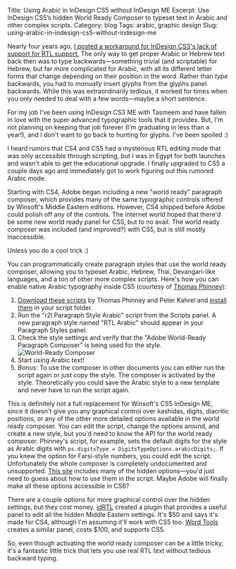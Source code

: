 Title: Using Arabic in InDesign CS5 without InDesign ME
Excerpt: Use InDesign CS5&rsquo;s hidden World Ready Composer to typeset text in Arabic and other complex scripts.
Category: blog
Tags: arabic, graphic design
Slug: using-arabic-in-indesign-cs5-without-indesign-me


Nearly four years ago, [I posted a workaround for InDesign CS3's lack of support for RTL support.](http://www.andrewheiss.com/blog/2007/09/17/using-arabic-in-indesign-without-indesign-me/) The only way to get proper Arabic or Hebrew text back then was to type backwards—something trivial (and scriptable) for Hebrew, but far more complicated for Arabic, with all its different letter forms that change depending on their position in the word. Rather than *type* backwards, you had to *manually* insert glyphs from the glyphs panel backwards. While this was extraordinarily tedious, it worked for times when you only needed to deal with a few words—maybe a short sentence.

For my job I've been using InDesign CS3 ME with Tasmeem and have fallen in love with the super advanced typographic tools that it provides. But, I'm not planning on keeping that job forever (I'm graduating in less than a year!), and I don't want to go back to hunting for glyphs. I've been spoiled :)

I heard rumors that CS4 and CS5 had a mysterious RTL editing mode that was only accessible through scripting, but I was in Egypt for both launches and wasn't able to get the educational upgrade. I finally upgraded to CS5 a couple days ago and immediately got to work figuring out this rumored Arabic mode. 

Starting with CS4, Adobe began including a new "world ready" paragraph composer, which provides many of the same typographic controls offered by Winsoft's Middle Eastern editions. However, CS4 shipped before Adobe could polish off any of the controls. The internet world hoped that there'd be some new world ready panel for CS5, but to no avail. The world ready composer was included (and improved?) with CS5, but is still mostly inaccessible.

Unless you do a cool trick :)

You can programmatically create paragraph styles that use the world ready composer, allowing you to typeset Arabic, Hebrew, Thai, Devangari-like languages, and a ton of other more complex scripts. Here's how you can enable native Arabic typography inside CS5 (courtesy of [Thomas Phinney](http://www.thomasphinney.com/2009/01/adobe-world-ready-composer/)):

1. [Download these scripts](http://www.thomasphinney.com/wp-content/uploads/2009/01/r2l_scripts_for_id_cs4.zip) by Thomas Phinney and Peter Kahrel and [install them](http://www.danrodney.com/scripts/directions-installingscripts.html) in your script folder.
2. Run the "r2l Paragraph Style Arabic" script from the Scripts panel. A new paragraph style named "RTL Arabic" should appear in your Paragraph Styles panel.
3. Check the style settings and verify that the "Adobe World-Ready Paragraph Composer" is being used for the style.  
![World-Ready Composer](/files/images/world-ready.png "World-Ready Composer")
4. Start using Arabic text!
5. *Bonus:* To use the composer in other documents you can either run the script again or just copy the style. The composer is activated by the style. Theoretically you could save the Arabic style to a new template and never have to run the script again.

This is definitely *not* a full replacement for Winsoft's CS5 InDesign ME, since it doesn't give you any graphical control over kashidas, digits, diacritic positions, or any of the other more detailed options available in the world ready composer. You can edit the script, change the options around, and create a new style, but you'd need to know the API for the world ready composer. Phinney's script, for example, sets the default digits for the style as Arabic digits with `ps.digitsType = DigitsTypeOptions.arabicDigits;`. If you knew the option for Farsi-style numbers, you could edit the script. Unfortunately the whole composer is completely undocumented and unsupported. [This site](http://indesigning.net/right-to-left-arabic-hebrew-hindi-in-indesign-cs4-none-me) includes many of the hidden options—you'd just need to guess about how to use them in the script. Maybe Adobe will finally make all these options accessible in CS6?

There are a couple options for more graphical control over the hidden settings, but they cost money. [idRTL](https://sites.google.com/site/adoberighttoleft/Home) created a plugin that provides a useful panel to edit all the hidden Middle Eastern settings. It's $50 and says it's made for CS4, although I'm assuming it'll work with CS5 too. [Word Tools](http://in-tools.com/products/plugins/world-tools/) creates a similar panel, costs $100, and supports CS5. 

So, even though activating the world ready composer can be a little tricky, it's a fantastic little trick that lets you use real RTL text without tedious backward typing. 

